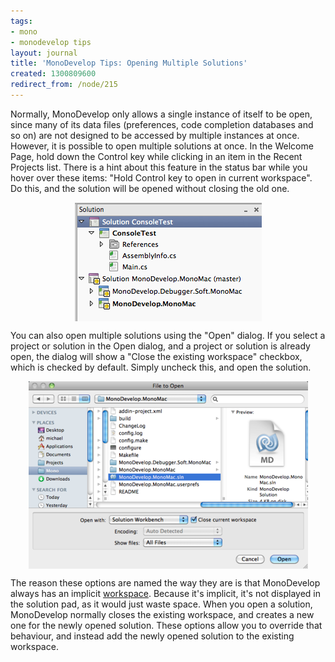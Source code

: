 ```yaml
---
tags:
- mono
- monodevelop tips
layout: journal
title: 'MonoDevelop Tips: Opening Multiple Solutions'
created: 1300809600
redirect_from: /node/215
---
```

Normally, MonoDevelop only allows a single instance of itself to be open, since many of its data files (preferences, code completion databases and so on) are not designed to be accessed by multiple instances at once. However, it is possible to open multiple solutions at once. In the Welcome Page, hold down the Control key while clicking in an item in the Recent Projects list. There is a hint about this feature in the status bar while you hover over these items: "Hold Control key to open in current workspace". Do this, and the solution will be opened without closing the old one.<!--break-->

<a href="/files/images/md-tips/multiple-solutions-open.png" rel="lightbox[md_tips_multiple_solutions]" title="Multiple solutions open at the same time"><img src="/files/images/md-tips/t/multiple-solutions-open.png" alt="Multiple solutions open at the same time" style="max-width:98%; display:block;margin-left:auto;margin-right:auto;" /></a>

You can also open multiple solutions using the "Open" dialog. If you select a project or solution in the Open dialog, and a project or solution is already open, the dialog will show a "Close the existing workspace" checkbox, which is checked by default. Simply uncheck this, and open the solution.

<a href="/files/images/md-tips/open-close-current-workspace.png" rel="lightbox[md_tips_multiple_solutions]" title="The option to close the existing workspace when opening a solution"><img src="/files/images/md-tips/t/open-close-current-workspace.png" alt="The option to close the existing workspace when opening a solution" style="max-width:98%; display:block;margin-left:auto;margin-right:auto;" /></a>

The reason these options are named the way they are is that MonoDevelop always has an implicit <a href="/journal/2011/03/monodevelop_tips_grouping_related_solutions_workspaces">workspace</a>. Because it's implicit, it's not displayed in the solution pad, as it would just waste space. When you open a solution, MonoDevelop normally closes the existing workspace, and creates a new one for the newly opened solution. These options allow you to override that behaviour, and instead add the newly opened solution to the existing workspace.

